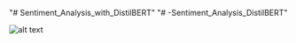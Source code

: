 "# Sentiment_Analysis_with_DistilBERT" 
"# -Sentiment_Analysis_DistilBERT" 


![alt text](https://github.com/daniel-satria/Sentiment_Analysis_DistilBERT/blob/main/assets/distilbert.png?raw=true)
